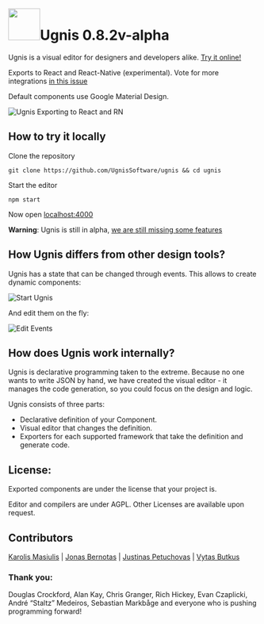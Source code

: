 # <img height="64" src="https://user-images.githubusercontent.com/5903616/29315843-00e7ea76-81ce-11e7-92be-13590a1298a0.png" />Ugnis 0.8.2v-alpha

Ugnis is a visual editor for designers and developers alike. [Try it online!](https://ugnis.com/editor)

Exports to React and React-Native (experimental). Vote for more integrations [in this issue](https://github.com/UgnisSoftware/ugnis/issues/1)

Default components use Google Material Design.

![Ugnis Exporting to React and RN](https://user-images.githubusercontent.com/5903616/29389906-aed78aba-82f5-11e7-85bb-013a222c1990.gif)

## How to try it locally

Clone the repository
```
git clone https://github.com/UgnisSoftware/ugnis && cd ugnis
```

Start the editor
```
npm start
```

Now open [localhost:4000](http://localhost:4000)

**Warning**: Ugnis is still in alpha, [we are still missing some features](https://github.com/UgnisSoftware/ugnis/blob/master/ROADMAP.md)

## How Ugnis differs from other design tools?

Ugnis has a state that can be changed through events. This allows to create dynamic components:

![Start Ugnis](https://user-images.githubusercontent.com/5903616/29389920-b8c12072-82f5-11e7-8e1c-ff0cac27147d.gif)

And edit them on the fly:

![Edit Events ](https://user-images.githubusercontent.com/5903616/29389918-b3e9bdd4-82f5-11e7-89b1-5ee7b036c724.gif)

## How does Ugnis work internally?

Ugnis is declarative programming taken to the extreme. Because no one wants to write JSON by hand, we have created the visual editor - it manages the code generation, so you could focus on the design and logic.

Ugnis consists of three parts:

  - Declarative definition of your Component.
  - Visual editor that changes the definition.
  - Exporters for each supported framework that take the definition and generate code.

## License:

Exported components are under the license that your project is.

Editor and compilers are under AGPL. Other Licenses are available upon request.

## Contributors

[Karolis Masiulis](https://www.github.com/masiulis) | [Jonas Bernotas](https://github.com/Djonix) | [Justinas Petuchovas](https://github.com/jpetuchovas) | [Vytas Butkus](http://vytasbutkus.com/)

### Thank you:

Douglas Crockford, Alan Kay, Chris Granger, Rich Hickey, Evan Czaplicki, André “Staltz” Medeiros, Sebastian Markbåge and everyone who is pushing programming forward!